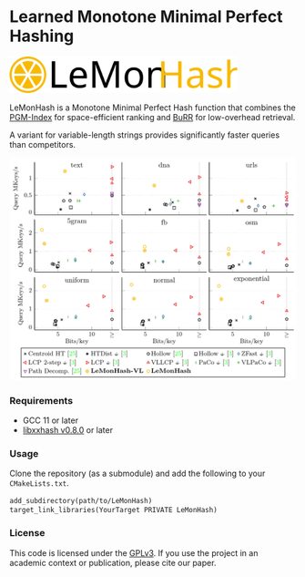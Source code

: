 # Learned Monotone Minimal Perfect Hashing

<img src="lemon_wordmark.svg" width="400" alt="Logo">

LeMonHash is a Monotone Minimal Perfect Hash function that combines
the [PGM-Index](https://github.com/gvinciguerra/PGM-index) for space-efficient ranking
and [BuRR](https://github.com/lorenzhs/BuRR) for low-overhead retrieval.

A variant for variable-length strings provides significantly faster queries than competitors.

<img src="plots.png" alt="Screenshot of measurements in paper">

### Requirements

- GCC 11 or later
- [libxxhash v0.8.0](https://github.com/Cyan4973/xxHash/releases/tag/v0.8.0) or later

### Usage

Clone the repository (as a submodule) and add the following to your `CMakeLists.txt`.

```
add_subdirectory(path/to/LeMonHash)
target_link_libraries(YourTarget PRIVATE LeMonHash)
```

### License

This code is licensed under the [GPLv3](/LICENSE).
If you use the project in an academic context or publication, please cite our paper.
